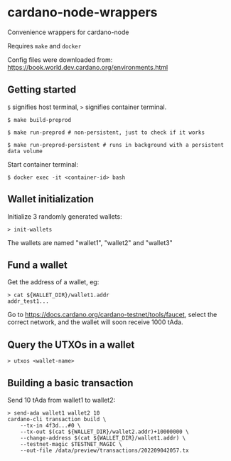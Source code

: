 # cardano-node-wrappers

Convenience wrappers for cardano-node

Requires `make` and `docker`

Config files were downloaded from: https://book.world.dev.cardano.org/environments.html

## Getting started
`$` signifies host terminal, `>` signifies container terminal.

```
$ make build-preprod

$ make run-preprod # non-persistent, just to check if it works

$ make run-preprod-persistent # runs in background with a persistent data volume
```

Start container terminal:
```
$ docker exec -it <container-id> bash
```

## Wallet initialization
Initialize 3 randomly generated wallets:
```
> init-wallets
```

The wallets are named "wallet1", "wallet2" and "wallet3"

## Fund a wallet
Get the address of a wallet, eg:
```
> cat ${WALLET_DIR}/wallet1.addr
addr_test1...
```

Go to https://docs.cardano.org/cardano-testnet/tools/faucet, select the correct network, and the wallet will soon receive 1000 tAda.

## Query the UTXOs in a wallet
```
> utxos <wallet-name>
```

## Building a basic transaction

Send 10 tAda from wallet1 to wallet2:
```
> send-ada wallet1 wallet2 10
cardano-cli transaction build \
	--tx-in 4f3d...#0 \
	--tx-out $(cat ${WALLET_DIR}/wallet2.addr)+10000000 \
	--change-address $(cat ${WALLET_DIR}/wallet1.addr) \
	--testnet-magic $TESTNET_MAGIC \
	--out-file /data/preview/transactions/202209042057.tx
```
